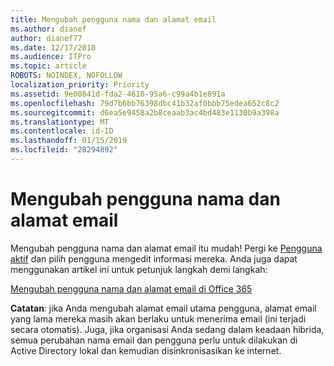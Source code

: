 ```yaml
---
title: Mengubah pengguna nama dan alamat email
ms.author: dianef
author: dianef77
ms.date: 12/17/2018
ms.audience: ITPro
ms.topic: article
ROBOTS: NOINDEX, NOFOLLOW
localization_priority: Priority
ms.assetid: 9e00841d-fda2-4610-95a6-c99a4b1e891a
ms.openlocfilehash: 79d7b6bb76398dbc41b32af0bbb75edea652c8c2
ms.sourcegitcommit: d6ea5e9458a2b8ceaab3ac4bd483e1130b9a398a
ms.translationtype: MT
ms.contentlocale: id-ID
ms.lasthandoff: 01/15/2019
ms.locfileid: "28294892"
---
```

# <a name="change-a-users-name-and-email-address"></a>Mengubah pengguna nama dan alamat email

Mengubah pengguna nama dan alamat email itu mudah! Pergi ke [Pengguna aktif](https://support.office.com/article/https://portal.office.com/adminportal/home.aspx#/users) dan pilih pengguna mengedit informasi mereka. Anda juga dapat menggunakan artikel ini untuk petunjuk langkah demi langkah: 
  
[Mengubah pengguna nama dan alamat email di Office 365](https://support.office.com/article/https://support.office.com/en-us/article/Change-a-user-name-and-email-address-in-Office-365-fb5ac074-e203-4e1f-9843-b9d1a3e03297?wt.mc_id=change_email_AI.aspx)
  
 **Catatan**: jika Anda mengubah alamat email utama pengguna, alamat email yang lama mereka masih akan berlaku untuk menerima email (ini terjadi secara otomatis). Juga, jika organisasi Anda sedang dalam keadaan hibrida, semua perubahan nama email dan pengguna perlu untuk dilakukan di Active Directory lokal dan kemudian disinkronisasikan ke internet. 
  

